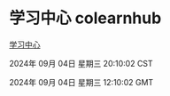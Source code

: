 # 学习中心 colearnhub
[学习中心](http://219.139.196.164:56308/colearnhub/)

2024年 09月 04日 星期三 20:10:02 CST

2024年 09月 04日 星期三 12:10:02 GMT
